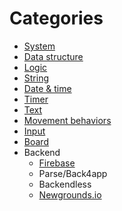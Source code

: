 # Categories

- [System](system.index.md)
- [Data structure](datastructure.index.md)
- [Logic](logic.index.md)
- [String](string.index.md)
- [Date & time](date.index.md)
- [Timer](timer.index.md)
- [Text](text.index.md)
- [Movement behaviors](movement.index.md)
- [Input](input.index.md)
- [Board](board.index.md)
- Backend
  - [Firebase](firebase.index.md)
  - Parse/Back4app
  - Backendless
  - [Newgrounds.io](ngio.index.md)